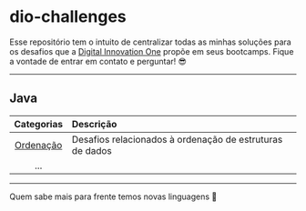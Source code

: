 # dio-challenges

Esse repositório tem o intuito de centralizar todas as minhas soluções para os desafios que a [Digital Innovation One](https://web.digitalinnovation.one/) propõe em seus bootcamps.
Fique a vontade de entrar em contato e perguntar! 😎

---
## Java
| Categorias | Descrição | 
| :---: | :--- | 
| [Ordenação](java/ordination) | Desafios relacionados à ordenação de estruturas de dados | 
| ... |  | 
---
Quem sabe mais para frente temos novas linguagens 👀
